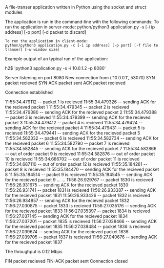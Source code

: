 A file-transer application written in Python using the socket and struct modules

The application is run in the command-line with the following commands:
    To run the application in server-mode:
    python/python3 application.py -s [-i ip address] [-p port] [-d packet to discard]

    To run the application in client-mode:
    python/python3 application.py -c [-i ip address] [-p port] [-f file to transer] [-w window size]

Example output of an typical run of the application:

h2$ 'python3 application.py -s -i 10.0.1.2 -p 8080'

Server listening on port 8080
New connection from ('10.0.0.1', 53070)
SYN packet recieved
SYN ACK packet sent
ACK packet recieved

Connection established

11:55:34.479112 -- packet 1 is recieved
11:55:34.479326 -- sending ACK for the recieved packet 1
11:55:34.479345 -- packet 2 is recieved
11:55:34.479380 -- sending ACK for the recieved packet 2
11:55:34.479388 -- packet 3 is recieved
11:55:34.479399 -- sending ACK for the recieved packet 3
11:55:34.479412 -- packet 4 is recieved
11:55:34.479424 -- sending ACK for the recieved packet 4
11:55:34.479431 -- packet 5 is recieved
11:55:34.479441 -- sending ACK for the recieved packet 5
11:55:34.582332 -- packet 6 is recieved
11:55:34.582734 -- sending ACK for the recieved packet 6
11:55:34.582790 -- packet 7 is recieved
11:55:34.582845 -- sending ACK for the recieved packet 7
11:55:34.582866 -- out of order packet 9 is recieved
11:55:34.582876 -- out of order packet 10 is recieved
11:55:34.686702 -- out of order packet 11 is recieved
11:55:34.687110 -- out of order packet 12 is recieved
11:55:35.184281 -- packet 8 is recieved
11:55:35.184470 -- sending ACK for the recieved packet 8
11:55:35.184514 -- packet 9 is recieved
11:55:35.184545 -- sending ACK for the recieved packet 9
...
...
11:56:26.929767 -- packet 1830 is recieved
11:56:26.931675 -- sending ACK for the recieved packet 1830
11:56:26.931741 -- packet 1831 is recieved
11:56:26.933387 -- sending ACK for the recieved packet 1831
11:56:26.933426 -- packet 1832 is recieved
11:56:26.934857 -- sending ACK for the recieved packet 1832
11:56:27.030875 -- packet 1833 is recieved
11:56:27.035176 -- sending ACK for the recieved packet 1833
11:56:27.035397 -- packet 1834 is recieved
11:56:27.037145 -- sending ACK for the recieved packet 1834
11:56:27.037201 -- packet 1835 is recieved
11:56:27.038466 -- sending ACK for the recieved packet 1835
11:56:27.038484 -- packet 1836 is recieved
11:56:27.039674 -- sending ACK for the recieved packet 1836
11:56:27.039705 -- packet 1837 is recieved
11:56:27.040676 -- sending ACK for the recieved packet 1837

The throughput is 0.12 Mbps

FIN packet recieved
FIN-ACK packet sent
Connection closed